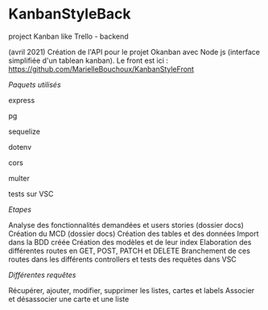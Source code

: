 # KanbanStyleBack
project Kanban like Trello - backend

(avril 2021) Création de l'API pour le projet Okanban avec Node js (interface simplifiée d'un tablean kanban). Le front est ici : https://github.com/MarielleBouchoux/KanbanStyleFront

*Paquets utilisés*

express

pg

sequelize

dotenv

cors

multer

tests sur VSC

*Etapes*

Analyse des fonctionnalités demandées et users stories (dossier docs)
Création du MCD (dossier docs)
Création des tables et des données
Import dans la BDD créée
Création des modèles et de leur index
Elaboration des différentes routes en GET, POST, PATCH et DELETE
Branchement de ces routes dans les différents controllers et tests des requêtes dans VSC

*Différentes requêtes*

Récupérer, ajouter, modifier, supprimer les listes, cartes et labels
Associer et désassocier une carte et une liste
